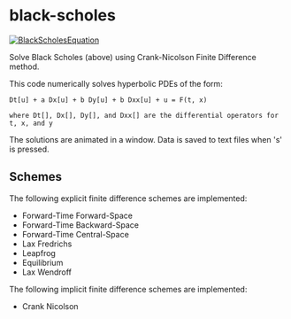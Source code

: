 black-scholes
=============

[![BlackScholesEquation](http://upload.wikimedia.org/math/5/e/f/5ef2fa747d3a5d684ae67bdc7236e6d4.png)](http://en.wikipedia.org/wiki/Black%E2%80%93Scholes)

Solve Black Scholes (above) using Crank-Nicolson Finite Difference method.

This code numerically solves hyperbolic PDEs of the form: 
    
    Dt[u] + a Dx[u] + b Dy[u] + b Dxx[u] + u = F(t, x)
    
    where Dt[], Dx[], Dy[], and Dxx[] are the differential operators for t, x, and y

The solutions are animated in a window. Data is saved to text files when 's' is pressed.

Schemes
-------

The following explicit finite difference schemes are implemented:

* Forward-Time Forward-Space
* Forward-Time Backward-Space
* Forward-Time Central-Space
* Lax Fredrichs
* Leapfrog
* Equilibrium
* Lax Wendroff

The following implicit finite difference schemes are implemented:

*	Crank Nicolson
